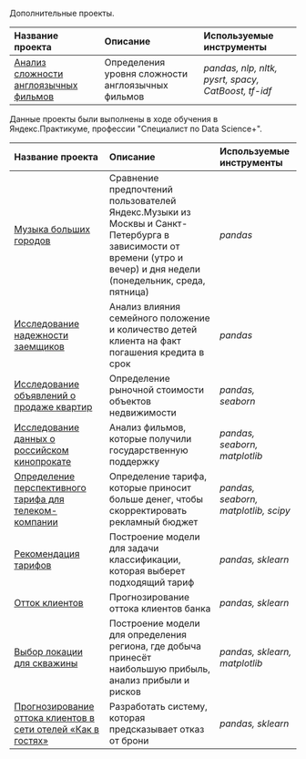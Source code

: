 Дополнительные проекты.

| Название проекта | Описание | Используемые инструменты | 
| :---------------------- | :---------------------- | :---------------------- |
| [Анализ сложности англоязычных фильмов](English_films) | Определения уровня сложности англоязычных фильмов| *pandas, nlp, nltk, pysrt, spacy, CatBoost, tf-idf* |

Данные проекты были выполнены в ходе обучения в Яндекс.Практикуме, профессии "Специалист по Data Science+".

| Название проекта | Описание | Используемые инструменты | 
| :---------------------- | :---------------------- | :---------------------- |
| [Музыка больших городов](musical_preferences) | Сравнение предпочтений пользователей Яндекс.Музыки из Москвы и Санкт-Петербурга в зависимости от времени (утро и вечер) и дня недели (понедельник, среда, пятница)| *pandas* |
| [Исследование надежности заемщиков](reability_of_borrowers) | Анализ влияния семейного положение и количество детей клиента на факт погашения кредита в срок | *pandas* |
| [Исследование объявлений о продаже квартир](appartments_for_sale) | Определение рыночной стоимости объектов недвижимости | *pandas, seaborn* |
| [Исследование данных о российском кинопрокате](russian_movies) | Анализ фильмов, которые получили государственную поддержку | *pandas, seaborn, matplotlib* |
| [Определение перспективного тарифа для телеком-компании](mobile_tariff) | Определение тарифа, которые приносит больше денег, чтобы скорректировать рекламный бюджет | *pandas, seaborn, matplotlib, scipy* |
| [Рекомендация тарифов](tariff_recomendation) | Построение модели для задачи классификации, которая выберет подходящий тариф | *pandas, sklearn* |
| [Отток клиентов](customers_churn) | Прогнозирование оттока клиентов банка | *pandas, sklearn* |
| [Выбор локации для скважины](oil_well_recomendation) | Построение модели для определения региона, где добыча принесёт наибольшую прибыль, анализ прибыли и рисков | *pandas, sklearn, matplotlib* |
| [Прогнозирование оттока клиентов в сети отелей «Как в гостях»](cancel_reservation) | Разработать систему, которая предсказывает отказ от брони | *pandas, sklearn* |
